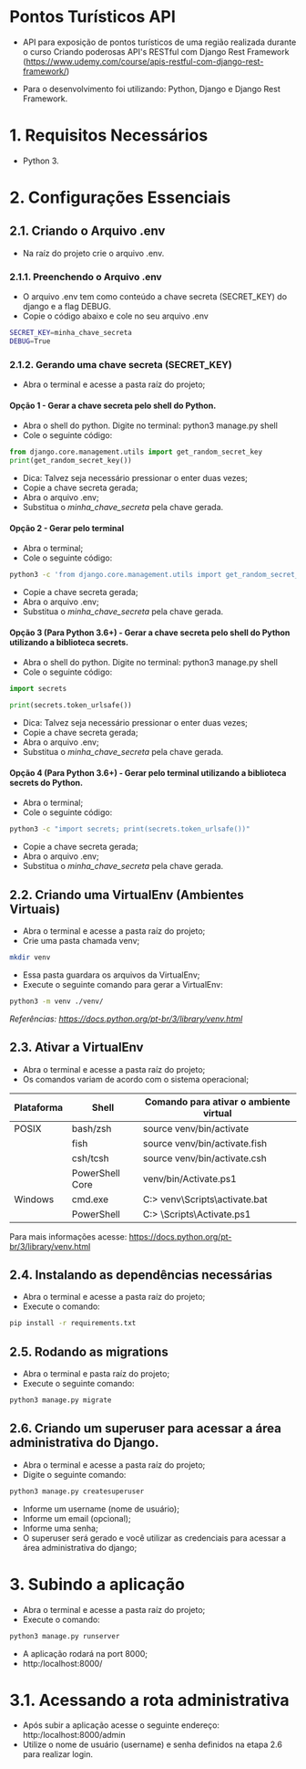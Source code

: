 # Pontos Turísticos API

- API para exposição de pontos turísticos de uma região realizada durante o curso Criando poderosas API's RESTful com Django Rest Framework (https://www.udemy.com/course/apis-restful-com-django-rest-framework/)

- Para o desenvolvimento foi utilizando: Python, Django e Django Rest Framework.

# 1. Requisitos Necessários

- Python 3.

# 2. Configurações Essenciais

## 2.1. Criando o Arquivo .env
- Na raíz do projeto crie o arquivo .env.

### 2.1.1. Preenchendo o Arquivo .env
- O arquivo .env tem como conteúdo a chave secreta (SECRET_KEY) do django e a flag DEBUG.
- Copie o código abaixo e cole no seu arquivo .env

```sh
SECRET_KEY=minha_chave_secreta
DEBUG=True
```

### 2.1.2. Gerando uma chave secreta (SECRET_KEY)
-  Abra o terminal e acesse a pasta raíz do projeto;

#### Opção 1 - Gerar a chave secreta pelo shell do Python.
- Abra o shell do python. Digite no terminal: python3 manage.py shell
- Cole o seguinte código:
```python
from django.core.management.utils import get_random_secret_key
print(get_random_secret_key())
```
- Dica: Talvez seja necessário pressionar o enter duas vezes;
- Copie a chave secreta gerada;
- Abra o arquivo .env;
- Substitua o *minha_chave_secreta* pela chave gerada.

#### Opção 2 - Gerar pelo terminal
- Abra o terminal;
- Cole o seguinte código:
```sh
python3 -c 'from django.core.management.utils import get_random_secret_key; print(get_random_secret_key())'
```
- Copie a chave secreta gerada;
- Abra o arquivo .env;
- Substitua o *minha_chave_secreta* pela chave gerada.


#### Opção 3 (Para Python 3.6+) - Gerar a chave secreta pelo shell do Python utilizando a biblioteca secrets.
- Abra o shell do python. Digite no terminal: python3 manage.py shell
- Cole o seguinte código:
```python
import secrets

print(secrets.token_urlsafe())
```
- Dica: Talvez seja necessário pressionar o enter duas vezes;
- Copie a chave secreta gerada;
- Abra o arquivo .env;
- Substitua o *minha_chave_secreta* pela chave gerada.

#### Opção 4 (Para Python 3.6+) - Gerar pelo terminal utilizando a biblioteca secrets do Python.
- Abra o terminal;
- Cole o seguinte código:
```sh
python3 -c "import secrets; print(secrets.token_urlsafe())"
```
- Copie a chave secreta gerada;
- Abra o arquivo .env;
- Substitua o *minha_chave_secreta* pela chave gerada.








## 2.2. Criando uma VirtualEnv (Ambientes Virtuais)
-  Abra o terminal e acesse a pasta raíz do projeto;
- Crie uma pasta chamada venv;
```sh
mkdir venv
```
- Essa pasta guardara os arquivos da VirtualEnv;
- Execute o seguinte comando para gerar a VirtualEnv:
```sh
python3 -m venv ./venv/
```

*Referências: https://docs.python.org/pt-br/3/library/venv.html*

## 2.3. Ativar a VirtualEnv 
-  Abra o terminal e acesse a pasta raíz do projeto;
- Os comandos variam de acordo com o sistema operacional;

| Plataforma | Shell | Comando para ativar o ambiente virtual |
| ------     | ------ | ------ |
| POSIX  | bash/zsh | source venv/bin/activate |
|        | fish     | source venv/bin/activate.fish |
|        | csh/tcsh     | source venv/bin/activate.csh |
|        | PowerShell Core   | venv/bin/Activate.ps1 |
| Windows | cmd.exe   | C:\> venv\Scripts\activate.bat |
|         | PowerShell   | C:\> <venv>\Scripts\Activate.ps1 |

Para mais informações acesse: https://docs.python.org/pt-br/3/library/venv.html

## 2.4. Instalando as dependências necessárias
- Abra o terminal e acesse a pasta raíz do projeto;
- Execute o comando:
```sh
pip install -r requirements.txt
```

## 2.5. Rodando as migrations
- Abra o terminal e pasta raíz do projeto;
- Execute o seguinte comando:
```sh
python3 manage.py migrate
```

## 2.6. Criando um superuser para acessar a área administrativa do Django.
- Abra o terminal e acesse a pasta raíz do projeto;
- Digite o seguinte comando: 
```sh
python3 manage.py createsuperuser
```
- Informe um username (nome de usuário);
- Informe um email (opcional);
- Informe uma senha;
- O superuser será gerado e você utilizar as credenciais para acessar a área administrativa do django;


# 3. Subindo a aplicação
- Abra o terminal e acesse a pasta raíz do projeto;
- Execute o comando:
```sh
python3 manage.py runserver
```
- A aplicação rodará na port 8000;
- http:/localhost:8000/

# 3.1. Acessando a rota administrativa
- Após subir a aplicação acesse o seguinte endereço: http:/localhost:8000/admin
- Utilize o nome de usuário (username) e senha definidos na etapa 2.6 para realizar login.